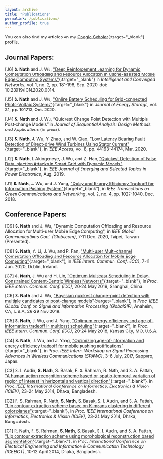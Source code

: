 ```yaml
---
layout: archive
title: "Publications"
permalink: /publications/
author_profile: true
---
```

<!--
{% if author.googlescholar %}
  You can also find my articles on <u><a href="{{author.googlescholar}}">my Google Scholar profile</a>.</u>
{% endif %}

{% include base_path %}
<!--
{% for post in site.publications reversed %}
  {% include archive-single.html %}
{% endfor %}
-->

You can also find my articles on my [Google Scholar](https://scholar.google.com/citations?user=bK16_G4AAAAJ&hl=en){:target="_blank"} profile.

## Journal Papers:

[J6] **S. Nath** and J. Wu, ["Deep Reinforcement Learning for Dynamic Computation Offloading and Resource Allocation in Cache-assisted Mobile Edge Computing Systems"](https://ieeexplore.ieee.org/document/9310745){:target="_blank"} in *Intelligenet and Converged Networks*, vol. 1, no. 2, pp. 181-198, Sep. 2020, doi: 10.23919/ICN.2020.0014.

[J5] **S. Nath** and J. Wu, ["Online Battery Scheduling for Grid-connected Photo-Voltaic Systems"](https://www.sciencedirect.com/science/article/pii/S2352152X20315504?dgcid=author){:target="_blank"} in *Journal of Energy Storage*, vol. 31, pp. 101713, Oct. 2020.

[J4] **S. Nath** and J. Wu, “Quickest Change Point Detection with Multiple Post-change Models” in *Journal of Sequential Analysis: Design Methods and Applications* (in press).

[J3] **S. Nath**, J. Wu, Y. Zhao, and W. Qiao, ["Low Latency Bearing Fault Detection of Direct-drive Wind Turbines Using Stator Current"](https://ieeexplore.ieee.org/document/9020072){:target="_blank"}, in *IEEE Access*, vol. 8, pp. 44163-44174, Mar. 2020.

[J2] **S. Nath**, I. Akingeneye, J. Wu, and Z. Han, ["Quickest Detection of False Data Injection Attacks in Smart Grid with Dynamic Models"](https://ieeexplore.ieee.org/abstract/document/8808884){:target="_blank"},  in *IEEE Journal of Emerging and Selected Topics in Power Electronics*, Aug. 2019.

[J1] **S. Nath**, J. Wu, and J. Yang, ["Delay and Energy Efficiency Tradeoff for Information Pushing System"](https://ieeexplore.ieee.org/document/8382314/){:target="_blank"}, in *IEEE Transactions on Green Communications and Networking*, vol. 2, no. 4, pp. 1027-1040, Dec. 2018. 

## Conference Papers:

[C9] **S. Nath** and J. Wu, "Dynamic Computation Offloading and Resource Allocation for Multi-user Mobile Edge Computing", in *IEEE Global Communications Conf. (Globecom)*, 7-11 Dec. 2020, Taipei, Taiwan (Presented).

[C8] **S. Nath**, Y. Li, J. Wu, and P. Fan, ["Multi-user Multi-channel Computation Offloading and Resource Allocation for Mobile Edge Computing"](https://ieeexplore.ieee.org/document/9149124){:target="_blank"}, in *IEEE Intern. Commun. Conf. (ICC)*, 7-11 Jun. 2020, Dublin, Ireland.

[C7] **S. Nath**, J. Wu and H. Lin, ["Optimum Multicast Scheduling in Delay-Constrained Content-Centric Wireless Networks"](https://ieeexplore.ieee.org/abstract/document/8761690){:target="_blank"}, in *Proc. IEEE Intern. Commun. Conf. (ICC)*, 20-24 May 2019, Shanghai, China.

[C6] **S. Nath** and J. Wu, ["Bayesian quickest change-point detection with multiple candidates of post-change models"](https://ieeexplore.ieee.org/abstract/document/8646596/){:target="_blank"}, in *Proc. IEEE GLobal Conf. on Signal and Information Processing (GlobalSIP)*, Anaheim, CA, U.S.A, 26-29 Nov 2018. 

[C5] **S. Nath**, J. Wu, and J. Yang, ["Optimum energy efficiency and age-of-information tradeoff in multicast scheduling"](https://ieeexplore.ieee.org/abstract/document/8422521/){:target="_blank"}, in *Proc. IEEE Intern. Commun. Conf. (ICC)*, 20-24 May 2018, Kansas City, MO, U.S.A.

[C4] **S. Nath**, J. Wu, and J. Yang, ["Optimizing age-of-information and energy efficiency tradeoff for mobile pushing notifications"](https://ieeexplore.ieee.org/document/8227712/){:target="_blank"}, in *Proc. IEEE Intern. Workshop on Signal Processing Advances in Wireless Communications (SPAWC)*, 3-6 July, 2017, Sapporo, Japan. 

[C3] S. I. Audin,  **S. Nath**, S. Basak, F. S. Rahman, R. Nath, and S. A. Fattah,  ["A human action recognition scheme based on spatio-temporal variation of region of interest in horizontal and vertical direction"](https://ieeexplore.ieee.org/document/6850809){:target="_blank"}, in *Proc. IEEE International Conference on Informatics, Electronics & Vision (ICIEV)*, 23-24 May 2014, Dhaka, Bangladesh.

 [C2] F. S. Rahman, R. Nath, **S. Nath**, S. Basak, S. I. Audin, and S. A. Fattah, ["Lip contour extraction scheme based on K-means clustering in different color planes"](https://ieeexplore.ieee.org/document/6850781){:target="_blank"}, in *Proc. IEEE International Conference on Informatics, Electronics & Vision (ICIEV)*, 23-24 May 2014, Dhaka, Bangladesh.
 
 [C1] R. Nath, F. S. Rahman,  **S. Nath**, S. Basak, S. I. Audin, and S. A. Fattah, ["Lip contour extraction scheme using morphological reconstruction based segmentation"](https://ieeexplore.ieee.org/document/6919175){:target="_blank"}, in *Proc. International Conference on Electrical Engineering and Information & Communication Technology (ICEEICT)*, 10-12 April 2014, Dhaka, Bangladesh.
